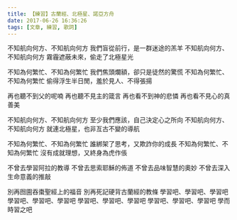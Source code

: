 ```yaml
---
title: 【練習】古蘭經、北極星、諾亞方舟
date: 2017-06-26 16:36:26
tags: [文章, 練習, 歌詞]
---
```


不知航向何方、不知航向何方
我們盲從前行，是一群迷途的羔羊
不知航向何方、不知航向何方
霧霾遮蔽未來，偷走了北極星光

不知為何繁忙、不知為何繁忙
我們焦頭爛額，卻只是徒然的驚慌
不知為何繁忙、不知為何繁忙
偷得浮生半日閒，羞於見人、不得張揚

再也聽不到父的呢喃
再也聽不見主的箴言
再也看不到神的悲憐
再也看不見心的真善美

不知航向何方、不知航向何方
至少我們應該，自己決定心之所向
不知航向何方、不知航向何方
就連北極星，也非亙古不變的導航

不知為何繁忙、不知為何繁忙
誰綁架了思考，又欺詐你的成長
不知為何繁忙、不知為何繁忙
沒有成就理想，又終身為虎作倀

不曾去學習阿拉的教導
不曾去思索耶穌的佈道
不曾去品味智慧的奧妙
不曾去深入生命意義的推敲

別再囫圇吞棗聖經上的福音
別再死記硬背古蘭經的教條
學習吧、學習吧、學習吧
學習吧、學習吧、學習吧
學習吧、學習吧、學習吧
學習吧、學習吧、學習吧
學而時習之吧